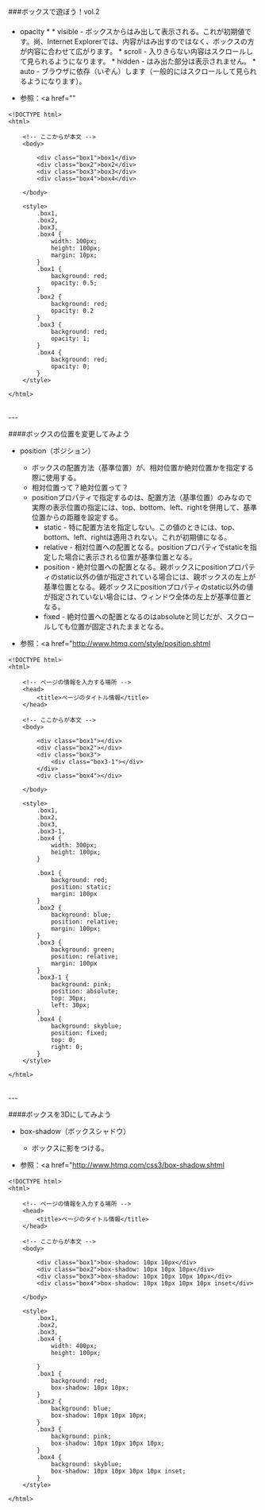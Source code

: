 ###ボックスで遊ぼう！vol.2

####

* opacity
	* 
		* visible - ボックスからはみ出して表示される。これが初期値です。尚、Internet Explorerでは、内容がはみ出すのではなく、ボックスの方が内容に合わせて広がります。
		* scroll - 入りきらない内容はスクロールして見られるようになります。
		* hidden - はみ出た部分は表示されません。
		* auto - ブラウザに依存（いぞん）します（一般的にはスクロールして見られるようになります）。

* 参照：<a href=""</a>

```
<!DOCTYPE html>　
<html>

	<!-- ここからが本文 -->
	<body>

		<div class="box1">box1</div>
		<div class="box2">box2</div>
		<div class="box3">box3</div>
		<div class="box4">box4</div>

	</body>

	<style>
		.box1,
		.box2,
		.box3,
		.box4 {
			width: 100px;
			height: 100px;
			margin: 10px;
		}
		.box1 {
			background: red;
			opacity: 0.5;
		}
		.box2 {
			background: red;
			opacity: 0.2
		}
		.box3 {
			background: red;
			opacity: 1;
		}
		.box4 {
			background: red;
			opacity: 0;
		}
	</style>

</html>
```

<br>
---
<br>


####ボックスの位置を変更してみよう

* position（ポジション）
	* ボックスの配置方法（基準位置）が、相対位置か絶対位置かを指定する際に使用する。
	* 相対位置って？絶対位置って？
	* positionプロパティで指定するのは、配置方法（基準位置）のみなので実際の表示位置の指定には、top、bottom、left、rightを併用して、基準位置からの距離を設定する。
		* static - 特に配置方法を指定しない。この値のときには、top、bottom、left、rightは適用されない。これが初期値になる。
		* relative - 相対位置への配置となる。positionプロパティでstaticを指定した場合に表示される位置が基準位置となる。
		* position - 絶対位置への配置となる。親ボックスにpositionプロパティのstatic以外の値が指定されている場合には、親ボックスの左上が基準位置となる。親ボックスにpositionプロパティのstatic以外の値が指定されていない場合には、ウィンドウ全体の左上が基準位置となる。
		* fixed - 絶対位置への配置となるのはabsoluteと同じだが、スクロールしても位置が固定されたままとなる。

* 参照：<a href="http://www.htmq.com/style/position.shtml</a>

```
<!DOCTYPE html>　
<html>

	<!-- ページの情報を入力する場所 -->
	<head>
		<title>ページのタイトル情報</title>
	</head>

	<!-- ここからが本文 -->
	<body>

		<div class="box1"></div>
		<div class="box2"></div>
		<div class="box3">
			<div class="box3-1"></div>
		</div>
		<div class="box4"></div>

	</body>

	<style>
		.box1,
		.box2,
		.box3,
		.box3-1,
		.box4 {
			width: 300px;
			height: 100px;
		}

		.box1 {
			background: red;
			position: static;
			margin: 100px
		}
		.box2 {
			background: blue;
			position: relative;
			margin: 100px;
		}
		.box3 {
			background: green;
			position: relative;
			margin: 100px
		}
		.box3-1 {
			background: pink;
			position: absolute;
			top: 30px;
			left: 30px;
		}
		.box4 {
			background: skyblue;
			position: fixed;
			top: 0;
			right: 0;
		}
	</style>

</html>
```

<br>
---
<br>

####ボックスを3Dにしてみよう

* box-shadow（ボックスシャドウ）
	* ボックスに影をつける。

* 参照：<a href="http://www.htmq.com/css3/box-shadow.shtml</a>

```
<!DOCTYPE html>　
<html>

	<!-- ページの情報を入力する場所 -->
	<head>
		<title>ページのタイトル情報</title>
	</head>

	<!-- ここからが本文 -->
	<body>

		<div class="box1">box-shadow: 10px 10px</div>
		<div class="box2">box-shadow: 10px 10px 10px</div>
		<div class="box3">box-shadow: 10px 10px 10px 10px</div>
		<div class="box4">box-shadow: 10px 10px 10px 10px inset</div>

	</body>

	<style>
		.box1,
		.box2,
		.box3,
		.box4 {
			width: 400px;
			height: 100px;

		}
		.box1 {
			background: red;
			box-shadow: 10px 10px;
		}
		.box2 {
			background: blue;
			box-shadow: 10px 10px 10px;
		}
		.box3 {
			background: pink;
			box-shadow: 10px 10px 10px 10px;
		}
		.box4 {
			background: skyblue;
			box-shadow: 10px 10px 10px 10px inset;
		}
	</style>

</html>
```


